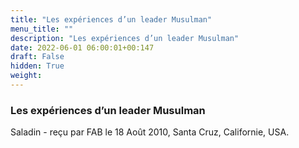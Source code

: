 ```yaml
---
title: "Les expériences d’un leader Musulman"
menu_title: ""
description: "Les expériences d’un leader Musulman"
date: 2022-06-01 06:00:01+00:147
draft: False
hidden: True
weight:
---
```

### Les expériences d’un leader Musulman

Saladin - reçu par FAB le 18 Août 2010, Santa Cruz, Californie, USA.



